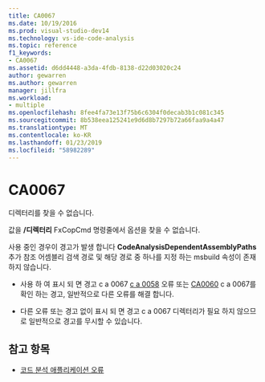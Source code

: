 ```yaml
---
title: CA0067
ms.date: 10/19/2016
ms.prod: visual-studio-dev14
ms.technology: vs-ide-code-analysis
ms.topic: reference
f1_keywords:
- CA0067
ms.assetid: d6dd4448-a3da-4fdb-8138-d22d03020c24
author: gewarren
ms.author: gewarren
manager: jillfra
ms.workload:
- multiple
ms.openlocfilehash: 8fee4fa73e13f75b6c6304f0decab3b1c081c345
ms.sourcegitcommit: 8b538eea125241e9d6d8b7297b72a66faa9a4a47
ms.translationtype: MT
ms.contentlocale: ko-KR
ms.lasthandoff: 01/23/2019
ms.locfileid: "58982289"
---
```

# <a name="ca0067"></a>CA0067

디렉터리를 찾을 수 없습니다.

값을 **/디렉터리** FxCopCmd 명령줄에서 옵션을 찾을 수 없습니다.

사용 중인 경우이 경고가 발생 합니다 **CodeAnalysisDependentAssemblyPaths** 추가 참조 어셈블리 검색 경로 및 해당 경로 중 하나를 지정 하는 msbuild 속성이 존재 하지 않습니다.

-   사용 하 여 표시 되 면 경고 c a 0067 [c a 0058](ca0058.md) 오류 또는 [CA0060](ca0060.md) c a 0067를 확인 하는 경고, 일반적으로 다른 오류를 해결 합니다.

-   다른 오류 또는 경고 없이 표시 되 면 경고 c a 0067 디렉터리가 필요 하지 않으므로 일반적으로 경고를 무시할 수 있습니다.

## <a name="see-also"></a>참고 항목

- [코드 분석 애플리케이션 오류](../code-quality/code-analysis-application-errors.md)

